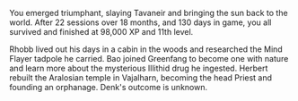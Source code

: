 You emerged triumphant, slaying Tavaneir and bringing the sun back to the world. After 22 sessions over 18 months, and 130 days in game, you all survived and finished at 98,000 XP and 11th level. 

Rhobb lived out his days in a cabin in the woods and researched the Mind Flayer tadpole he carried. 
Bao joined Greenfang to become one with nature and learn more about the mysterious Illithid drug he ingested.
Herbert rebuilt the Aralosian temple in Vajalharn, becoming the head Priest and founding an orphanage. Denk's outcome is unknown.